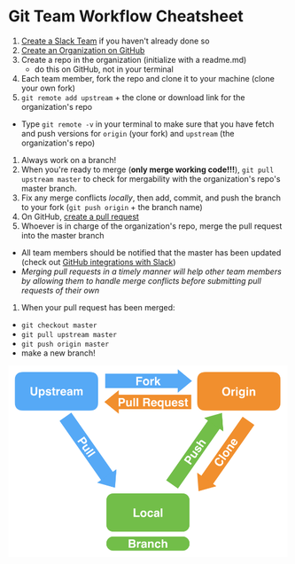 # Git Team Workflow Cheatsheet

1. [Create a Slack Team](https://slack.com/create) if you haven't already done so
1. [Create an Organization on GitHub](https://help.github.com/articles/creating-a-new-organization-account/)
1. Create a repo in the organization (initialize with a readme.md) 
    - do this on GitHub, not in your terminal
1. Each team member, fork the repo and clone it to your machine (clone your own fork)
1. `git remote add upstream` + the clone or download link for the organization's repo
  - Type `git remote -v` in your terminal to make sure that you have fetch and push versions for `origin` (your fork) and `upstream` (the organization's repo) 
1. Always work on a branch!
1. When you're ready to merge (**only merge working code!!!**), `git pull upstream master` to check for mergability with the organization's repo's master branch.
1. Fix any merge conflicts *locally*, then add, commit, and push the branch to your fork (`git push origin` + the branch name)
1. On GitHub, [create a pull request](https://help.github.com/articles/creating-a-pull-request/)
1. Whoever is in charge of the organization's repo, merge the pull request into the master branch
  - All team members should be notified that the master has been updated (check out [GitHub integrations with Slack](https://get.slack.help/hc/en-us/articles/232289568-Use-GitHub-with-Slack))
  - *Merging pull requests in a timely manner will help other team members by allowing them to handle merge conflicts before submitting pull requests of their own*
1. When your pull request has been merged:
  - `git checkout master`
  - `git pull upstream master`
  - `git push origin master`
  - make a new branch!

![](./assets/git_team_workflow_1.png)